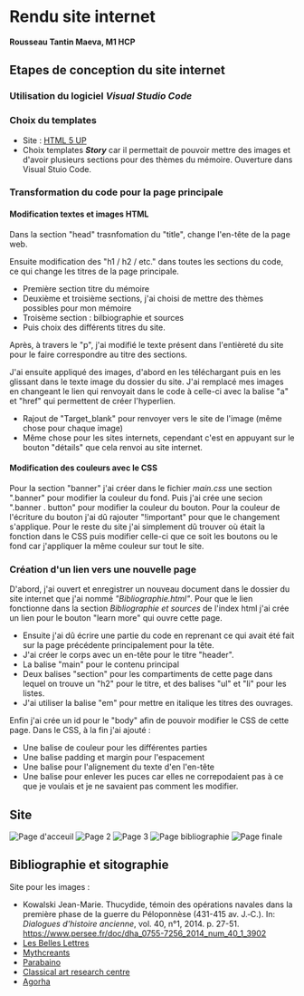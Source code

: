 # Rendu site internet
**Rousseau Tantin Maeva, M1 HCP**
## Etapes de conception du site internet
### Utilisation du logiciel _Visual Studio Code_
### Choix du templates
* Site : [HTML 5 UP](https://html5up.net/)
* Choix templates **_Story_** car il permettait de pouvoir mettre des images et d'avoir plusieurs sections pour des thèmes du mémoire.
Ouverture dans Visual Stuio Code.
### Transformation du code pour la page principale
#### Modification textes et images HTML
Dans la section "head" trasnfomation du "title", change l'en-tête de la page web.

Ensuite modification des "h1 / h2 / etc." dans toutes les sections du code, ce qui change les titres de la page principale.
* Première section titre du mémoire
* Deuxième et troisième sections, j'ai choisi de mettre des thèmes possibles pour mon mémoire
* Troisème section : bilbiographie et sources
* Puis choix des différents titres du site.

Après, à travers le "p", j'ai modifié le texte présent dans l'entièreté du site pour le faire correspondre au titre des sections. 

J'ai ensuite appliqué des images, d'abord en les téléchargant puis en les glissant dans le texte image du dossier du site. J'ai remplacé mes images en changeant le lien qui renvoyait dans le code à celle-ci avec la balise "a" et "href" qui permettent de créer l'hyperlien.
* Rajout de "Target_blank" pour renvoyer vers le site de l'image (même chose pour chaque image)
* Même chose pour les sites internets, cependant c'est en appuyant sur le bouton "détails" que cela renvoi au site internet.

#### Modification des couleurs avec le CSS
Pour la section "banner" j'ai créer dans le fichier _main.css_ une section ".banner" pour modifier la couleur du fond. Puis j'ai crée une secion ".banner . button" pour modifier la couleur du bouton. Pour la couleur de l'écriture du bouton j'ai dû rajouter "!important" pour que le changement s'applique.
Pour le reste du site j'ai simplement dû trouver où était la fonction dans le CSS puis modifier celle-ci que ce soit les boutons ou le fond car j'appliquer la même couleur sur tout le site.

### Création d'un lien vers une nouvelle page
D'abord, j'ai ouvert et enregistrer un nouveau document dans le dossier du site internet que j'ai nommé _"Bibliographie.html"_. Pour que le lien fonctionne dans la section _Bibliographie et sources_ de l'index html j'ai crée un lien pour le bouton "learn more" qui ouvre cette page.
* Ensuite j'ai dû écrire une partie du code en reprenant ce qui avait été fait sur la page précédente principalement pour la tête. 
* J'ai créer le corps avec un en-tête pour le titre "header".
* La balise "main" pour le contenu principal
* Deux balises "section" pour les compartiments de cette page dans lequel on trouve un "h2" pour le titre, et des balises "ul" et "li" pour les listes.
* J'ai utiliser la balise "em" pour mettre en italique les titres des ouvrages.

Enfin j'ai crée un id pour le "body" afin de pouvoir modifier le CSS de cette page. Dans le CSS, à la fin j'ai ajouté :
* Une balise de couleur pour les différentes parties
* Une balise padding et margin pour l'espacement
* Une balise pour l'alignement du texte d'en l'en-tête
* Une balise pour enlever les puces car elles ne correpodaient pas à ce que je voulais et je ne savaient pas comment les modifier.

## Site 
![Page d'acceuil](https://github.com/user-attachments/assets/f0319800-86b7-43a4-aec6-6f2b616996dd)
![Page 2](https://github.com/user-attachments/assets/2b7b36b3-502a-4d41-aa69-5d103abbba85)
![Page 3](https://github.com/user-attachments/assets/f52a21b9-1cf2-4984-9db4-89b59118a225)
![Page bibliographie](https://github.com/user-attachments/assets/f57a34e5-255a-499e-b5e3-1b38d9cc61a9)
![Page finale](https://github.com/user-attachments/assets/03dda2ed-f4a4-4f47-97a7-290e223f5b5b)

## Bibliographie et sitographie
Site pour les images : 
* Kowalski Jean-Marie. Thucydide, témoin des opérations navales dans la première phase de la guerre du Péloponnèse (431-415 av. J.‑C.). In: _Dialogues d'histoire ancienne_, vol. 40, n°1, 2014. p. 27-51. https://www.persee.fr/doc/dha_0755-7256_2014_num_40_1_3902
* [Les Belles Lettres](https://www.lesbelleslettres.com/livre/9782251451435/coffret-fondation)
* [Mythcreants](https://mythcreants.com/blog/water-travel-before-engines/)
* [Parabaino](https://mythcreants.com/blog/water-travel-before-engines/)
* [Classical art research centre](https://www.carc.ox.ac.uk/carc/pottery)
* [Agorha](https://agorha.inha.fr/database/27)
